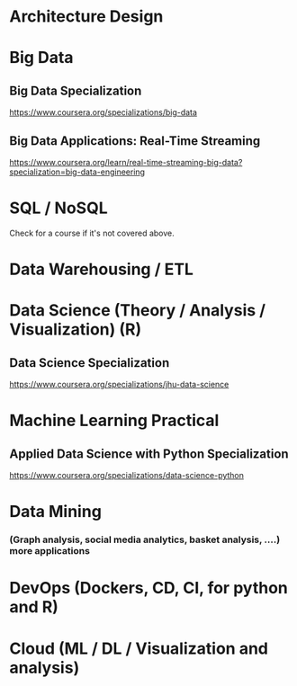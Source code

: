 # Architecture Design

# Big Data

## Big Data Specialization
https://www.coursera.org/specializations/big-data

## Big Data Applications: Real-Time Streaming
https://www.coursera.org/learn/real-time-streaming-big-data?specialization=big-data-engineering

# SQL / NoSQL
Check for a course if it's not covered above.

# Data Warehousing / ETL

# Data Science (Theory / Analysis / Visualization) (R)
## Data Science Specialization 
https://www.coursera.org/specializations/jhu-data-science

# Machine Learning Practical
## Applied Data Science with Python Specialization
https://www.coursera.org/specializations/data-science-python

# Data Mining 
### (Graph analysis, social media analytics, basket analysis, ....) more applications

# DevOps (Dockers, CD, CI, for python and R)

# Cloud (ML / DL / Visualization and analysis)
